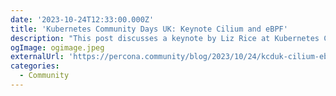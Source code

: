 ```yaml
---
date: '2023-10-24T12:33:00.000Z'
title: 'Kubernetes Community Days UK: Keynote Cilium and eBPF'
description: "This post discusses a keynote by Liz Rice at Kubernetes Community Days UK, introducing Cilium's Mutual Authentication feature powered by eBPF and notes Cilium's recent CNCF graduation, indicating its stability for production use"
ogImage: ogimage.jpeg
externalUrl: 'https://percona.community/blog/2023/10/24/kcduk-cilium-ebpf/'
categories:
  - Community
---
```

